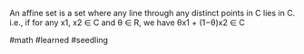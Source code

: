 An affine set is a set where any line through any distinct points in C lies in C.
i.e., if for any x1, x2 ∈ C and θ ∈ R, we have θx1 + (1−θ)x2 ∈ C

#math #learned #seedling 